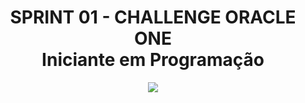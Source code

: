 <h1 align="center">SPRINT 01 - CHALLENGE ORACLE ONE <br>Iniciante em Programação</h1>
<p align="center">
<img src="http://img.shields.io/static/v1?label=STATUS&message=EM%20DESENVOLVIMENTO&color=GREEN&style=for-the-badge"/>
</p>